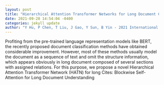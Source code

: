 ```yaml
--- 
layout: post 
title: "Hierarchical Attention Transformer Networks for Long Document Classification" 
date: 2021-09-28 14:54:04 -0400 
categories: jekyll update 
author: "Y Hu, P Chen, T Liu, J Gao, Y Sun, B Yin - 2021 International Joint Conference on , 2021" 
--- 
```

Profiting from the pre-trained language representation models like BERT, the recently proposed document classification methods have obtained considerable improvement. However, most of these methods usually model the document as a sequence of text and omit the structure information, which appears obviously in long document composed of several sections with assigned relations. For this purpose, we propose a novel Hierarchical Attention Transformer Network (HATN) for long Cites: Blockwise Self-Attention for Long Document Understanding